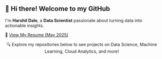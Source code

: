 ## 👋 Hi there! Welcome to my GitHub  
I'm **Harshil Dale**, a **Data Scientist** passionate about turning data into actionable insights.

📄 [View My Resume (May 2025)](https://github.com/HarshilDale/HarshilDale_Resume_DataEngineer.pdf/blob/main/HarshilDale_Resume_DataEngineer.pdf.pdf)

<p align="center">
🔍 Explore my repositories below to see projects on Data Science, Machine Learning, Cloud Analytics, and more!  
</p>
